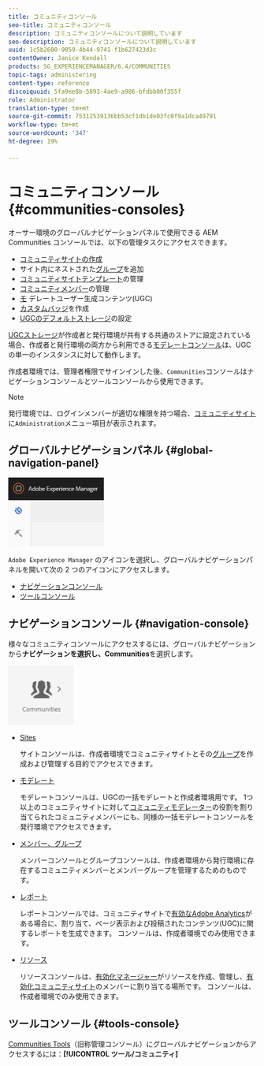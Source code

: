 ```yaml
---
title: コミュニティコンソール
seo-title: コミュニティコンソール
description: コミュニティコンソールについて説明しています
seo-description: コミュニティコンソールについて説明しています
uuid: 1c5b2600-9059-4b44-9741-f1b627423d3c
contentOwner: Janice Kendall
products: SG_EXPERIENCEMANAGER/6.4/COMMUNITIES
topic-tags: administering
content-type: reference
discoiquuid: 5fa9ee8b-5893-4ae9-a986-bfdbb00f355f
role: Administrator
translation-type: tm+mt
source-git-commit: 75312539136bb53cf1db1de03fc0f9a1dca49791
workflow-type: tm+mt
source-wordcount: '347'
ht-degree: 19%

---
```



# コミュニティコンソール {#communities-consoles}

オーサー環境のグローバルナビゲーションパネルで使用できる AEM Communities コンソールでは、以下の管理タスクにアクセスできます。

* [コミュニティサイトの作成](sites-console.md)
* サイト内にネストされた[グループ](groups.md)を追加
* [コミュニティサイトテンプレート](sites.md)の管理
* [コミュニティメンバー](members.md)の管理
* [モ](moderate-ugc.md) デレートユーザー生成コンテンツ(UGC)
* [カスタムバッジ](badges.md)を作成
* [UGCのデフォルトストレージ](srp-config.md)の設定

[UGCストレージ](working-with-srp.md)が作成者と発行環境が共有する共通のストアに設定されている場合、作成者と発行環境の両方から利用できる[モデレートコンソール](moderation.md)は、UGCの単一のインスタンスに対して動作します。

作成者環境では、管理者権限でサインインした後、`Communities`コンソールはナビゲーションコンソールとツールコンソールから使用できます。

>[!NOTE]
>
>発行環境では、ログインメンバーが適切な権限を持つ場合、[コミュニティサイト](sites-console.md)に`Administration`メニュー項目が表示されます。

## グローバルナビゲーションパネル {#global-navigation-panel}

![chlimage_1-91](assets/chlimage_1-91.png)

`Adobe Experience Manager` のアイコンを選択し、グローバルナビゲーションパネルを開いて次の 2 つのアイコンにアクセスします。

* [ナビゲーションコンソール](#navigation-console)
* [ツールコンソール](tools.md)

## ナビゲーションコンソール {#navigation-console}

様々なコミュニティコンソールにアクセスするには、グローバルナビゲーションから&#x200B;**ナビゲーションを選択し、Communities**&#x200B;を選択します。

![chlimage_1-92](assets/chlimage_1-92.png)

* [Sites](sites-console.md)

   サイトコンソールは、作成者環境でコミュニティサイトとその[グループ](groups.md)を作成および管理する目的でアクセスできます。

* [モデレート](moderation.md)

   モデレートコンソールは、UGCの一括モデレートと作成者環境用です。 1つ以上のコミュニティサイトに対して[コミュニティモデレーター](users.md#publishenvironmentusersandgroups)の役割を割り当てられたコミュニティメンバーにも、同様の一括モデレートコンソールを発行環境でアクセスできます。

* [メンバー、グループ](members.md)

   メンバーコンソールとグループコンソールは、作成者環境から発行環境に存在するコミュニティメンバーとメンバーグループを管理するためのものです。

* [レポート](reports.md)

   レポートコンソールでは、コミュニティサイトで[有効なAdobe Analytics](sites-console.md#analytics)がある場合に、割り当て、ページ表示および投稿されたコンテンツ(UGC)に関するレポートを生成できます。 コンソールは、作成者環境でのみ使用できます。

* [リソース](resources.md)

   リソースコンソールは、[有効化マネージャー](enablement.md#communitymanagers)がリソースを作成、管理し、[有効化コミュニティサイト](overview.md#enablement-community)のメンバーに割り当てる場所です。 コンソールは、作成者環境でのみ使用できます。

## ツールコンソール {#tools-console}

[Communities Tools](tools.md)（旧称管理コンソール）にグローバルナビゲーションからアクセスするには：**[!UICONTROL ツール/コミュニティ]**
